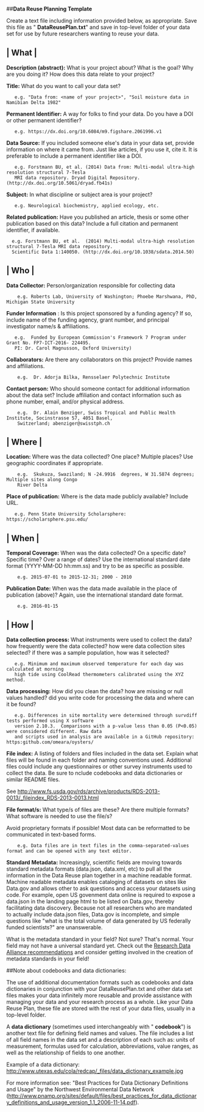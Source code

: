 ##**Data Reuse Planning Template**

Create a text file including information provided below, as appropriate.  Save this file as " **DataReusePlan.txt**" and save in top-level folder of your data set for use by future researchers wanting to reuse your data.

## | **What** |

**Description (abstract):** What is your project about?  What is the goal?  Why are you doing it?  How does this data relate to your project?

**Title:** What do you want to call your data set?

       e.g. "Data from: <name of your project>", "Soil moisture data in Namibian Delta 1982"

**Permanent Identifier:** A way for folks to find your data. Do you have a DOI or other permanent identifier?

       e.g. https://dx.doi.org/10.6084/m9.figshare.2061996.v1

**Data Source:** If you included someone else's data in your data set, provide information on where it came from. Just like articles, if you use it, cite it. It is preferable to include a permanent identifier like a DOI.

       e.g. Forstmann BU, et al. (2014) Data from: Multi-modal ultra-high resolution structural 7-Tesla 
       MRI data repository. Dryad Digital Repository. (http://dx.doi.org/10.5061/dryad.fb41s)

**Subject:** In what discipline or subject area is your project?

       e.g. Neurological biochemistry, applied ecology, etc.

**Related publication:** Have you published an article, thesis or some other publication based on this data? Include a full citation and permanent identifier, if available.

      e.g. Forstmann BU, et al.  (2014) Multi-modal ultra-high resolution structural 7-Tesla MRI data repository.
      Scientific Data 1:140050. (http://dx.doi.org/10.1038/sdata.2014.50)

## | **Who** |

**Data Collector:** Person/organization responsible for collecting data

        e.g. Roberts Lab, University of Washington; Phoebe Marshwana, PhD, Michigan State University

**Funder Information** : Is this project sponsored by a funding agency?  If so, include name of the funding agency, grant number, and principal investigator name/s & affiliations.

       e.g.  Funded by European Commission's Framework 7 Program under Grant No. FP7-ICT-2016- 224495. 
       PI: Dr. Carol Magnusson, Oxford University)

**Collaborators:** Are there any collaborators on this project? Provide names and affiliations.

        e.g.  Dr. Adorja Bilka, Rensselaer Polytechnic Institute

**Contact person:** Who should someone contact for additional information about the data set?  Include affiliation and contact information such as phone number, email, and/or physical address.

        e.g.  Dr. Alain Benziger, Swiss Tropical and Public Health Institute, Socinstrasse 57, 4051 Basel, 
        Switzerland; abenziger@swisstph.ch

## | **Where** |

**Location:** Where was the data collected? One place? Multiple places? Use geographic coordinates if appropriate.

        e.g.  Skukuza, Swaziland; N -24.9916  degrees, W 31.5874 degrees; Multiple sites along Congo 
        River Delta

**Place of publication:** Where is the data made publicly available? Include URL.

       e.g. Penn State University Scholarsphere: https://scholarsphere.psu.edu/

## | **When** |

**Temporal Coverage:** When was the data collected?  On a specific date? Specific time? Over a range of dates? Use the international standard date format (YYYY-MM-DD hh:mm.ss) and try to be as specific as possible.

        e.g. 2015-07-01 to 2015-12-31; 2000 - 2010

**Publication Date:** When was the data made available in the place of publication (above)? Again, use the international standard date format.

        e.g. 2016-01-15

## | **How** |

**Data collection process:** What instruments were used to collect the data? how frequently were the data collected? how were data collection sites selected? if there was a sample population, how was it selected?

       e.g. Minimum and maximum observed temperature for each day was calculated at morning 
       high tide using CoolRead thermometers calibrated using the XYZ method.

**Data processing:** How did you clean the data? how are missing or null values handled? did you write code for processing the data and where can it be found?

       e.g. Differences in site mortality were determined through survdiff tests performed using X software 
       version 2.10.3.  Comparisons with a p-value less than 0.05 (P<0.05) were considered different. Raw data 
       and scripts used in analysis are available in a GitHub repository: https:github.com/omeara/oysters/

**File index:** A listing of folders and files included in the data set.  Explain what files will be found in each folder and naming conventions used.  Additional files could include any questionnaires or other survey instruments used to collect the data.  Be sure to nclude codebooks and data dictionaries or similar README files.

See http://www.fs.usda.gov/rds/archive/products/RDS-2013-0013/_fileindex_RDS-2013-0013.html

**File format/s:** What type/s of files are these?  Are there multiple formats? What software is needed to use the file/s?

Avoid proprietary formats if possible! Most data can be reformatted to be communicated in text-based forms.

        e.g. Data files are in text files in the comma-separated-values format and can be opened with any text editor.

**Standard Metadata:** Increasingly, scientific fields are moving towards standard metadata formats (data.json, data.xml, etc) to pull all the information in the Data Reuse plan together in a machine readable format. Machine readable metadata enables cataloging of datasets on sites like Data.gov and allows other to ask questions and access your datasets using code.  For example, open US govenment data online is required to expose a data.json in the landing page html to be listed on Data.gov, thereby facilitating data discovery. Because not all researchers who are mandated to actually include data.json files, Data.gov is incomplete, and simple questions like "what is the total volume of data generated by US federally funded scientists?" are unanswerable.  

What is the metadata standard in your field? Not sure? That's normal. Your field may not have a universal standard yet. Check out the [Research Data Alliance recommendations](https://www.rd-alliance.org/recommendations-and-outputs/all-recommendations-and-outputs) and consider getting involved in the creation of metadata standards in your field!

##Note about codebooks and data dictionaries:

The use of additional documentation formats such as codebooks and data dictionaries in conjunction with your DataReusePlan.txt and other data set files makes your data infinitely more reusable and provide assistance with managing your data and your research process as a whole.  Like your Data Reuse Plan, these file are stored with the rest of your data files, usually in a top-level folder.

A **data dictionary** (sometimes used interchangeably with " **codebook**")  is another text file for defining field names and values.  The file includes a list of all field names in the data set and a description of each such as: units of measurement, formulas used for calculation, abbreviations, value ranges, as well as the relationship of fields to one another.

Example of a data dictionary: http://www.utexas.edu/cola/redcap/_files/data_dictionary_example.jpg

For more information see: "Best Practices for Data Dictionary Definitions and Usage" by the Northwest Environmental Data Network (http://www.pnamp.org/sites/default/files/best_practices_for_data_dictionary_definitions_and_usage_version_1.1_2006-11-14.pdf).
